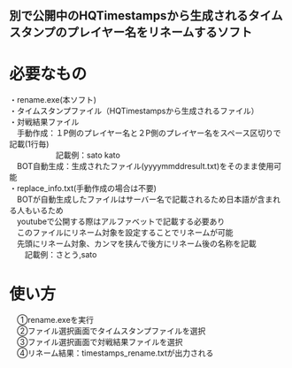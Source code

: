 ## 別で公開中のHQTimestampsから生成されるタイムスタンプのプレイヤー名をリネームするソフト  
# 必要なもの
 ・rename.exe(本ソフト)  
 ・タイムスタンプファイル（HQTimestampsから生成されるファイル）  
 ・対戦結果ファイル  
   　手動作成：１P側のプレイヤー名と２P側のプレイヤー名をスペース区切りで記載(1行毎)  
   　　　　　　記載例：sato kato  
   　BOT自動生成：生成されたファイル(yyyymmddresult.txt)をそのまま使用可能  
 ・replace_info.txt(手動作成の場合は不要)  
   　BOTが自動生成したファイルはサーバー名で記載されるため日本語が含まれる人もいるため  
   　youtubeで公開する際はアルファベットで記載する必要あり  
   　このファイルにリネーム対象を設定することでリネームが可能  
   　先頭にリネーム対象、カンマを挟んで後方にリネーム後の名称を記載  
   　　記載例：さとう,sato  
# 使い方  
  　①rename.exeを実行  
  　②ファイル選択画面でタイムスタンプファイルを選択  
  　③ファイル選択画面で対戦結果ファイルを選択  
  　④リネーム結果：timestamps_rename.txtが出力される  
